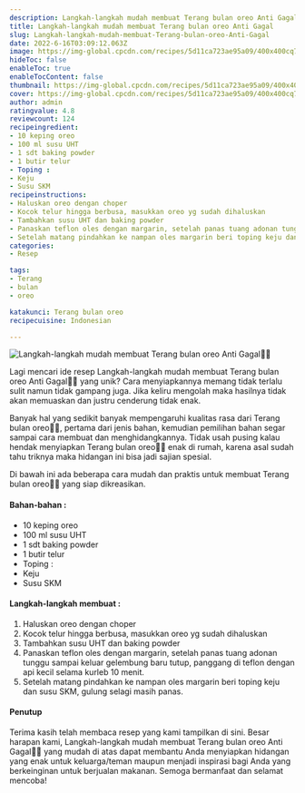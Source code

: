 ```yaml
---
description: Langkah-langkah mudah membuat Terang bulan oreo Anti Gagal"
title: Langkah-langkah mudah membuat Terang bulan oreo Anti Gagal
slug: Langkah-langkah-mudah-membuat-Terang-bulan-oreo-Anti-Gagal
date: 2022-6-16T03:09:12.063Z
image: https://img-global.cpcdn.com/recipes/5d11ca723ae95a09/400x400cq70/photo.jpg
hideToc: false
enableToc: true
enableTocContent: false
thumbnail: https://img-global.cpcdn.com/recipes/5d11ca723ae95a09/400x400cq70/photo.jpg
cover: https://img-global.cpcdn.com/recipes/5d11ca723ae95a09/400x400cq70/photo.jpg
author: admin
ratingvalue: 4.8
reviewcount: 124
recipeingredient:
- 10 keping oreo
- 100 ml susu UHT
- 1 sdt baking powder
- 1 butir telur
- Toping :
- Keju
- Susu SKM
recipeinstructions:
- Haluskan oreo dengan choper
- Kocok telur hingga berbusa, masukkan oreo yg sudah dihaluskan
- Tambahkan susu UHT dan baking powder
- Panaskan teflon oles dengan margarin, setelah panas tuang adonan tunggu sampai keluar gelembung baru tutup, panggang di teflon dengan api kecil selama kurleb 10 menit.
- Setelah matang pindahkan ke nampan oles margarin beri toping keju dan susu SKM, gulung selagi masih panas.
categories:
- Resep

tags:
- Terang
- bulan
- oreo

katakunci: Terang bulan oreo
recipecuisine: Indonesian

---
```


![Langkah-langkah mudah membuat Terang bulan oreo Anti Gagal👩‍🍳](https://img-global.cpcdn.com/recipes/5d11ca723ae95a09/400x400cq70/photo.jpg)

Lagi mencari ide resep Langkah-langkah mudah membuat Terang bulan oreo Anti Gagal👩‍🍳 yang unik? Cara menyiapkannya memang tidak terlalu sulit namun tidak gampang juga. Jika keliru mengolah maka hasilnya tidak akan memuaskan dan justru cenderung tidak enak.

Banyak hal yang sedikit banyak mempengaruhi kualitas rasa dari Terang bulan oreo👩‍🍳, pertama dari jenis bahan, kemudian pemilihan bahan segar sampai cara membuat dan menghidangkannya. Tidak usah pusing kalau hendak menyiapkan Terang bulan oreo👩‍🍳 enak di rumah, karena asal sudah tahu triknya maka hidangan ini bisa jadi sajian spesial.

Di bawah ini ada beberapa cara mudah dan praktis untuk membuat Terang bulan oreo👩‍🍳 yang siap dikreasikan.

<!--inarticleads1-->

#### Bahan-bahan :

- 10 keping oreo
- 100 ml susu UHT
- 1 sdt baking powder
- 1 butir telur
- Toping :
- Keju
- Susu SKM

<!--inarticleads2-->

#### Langkah-langkah membuat :

1. Haluskan oreo dengan choper
1. Kocok telur hingga berbusa, masukkan oreo yg sudah dihaluskan
1. Tambahkan susu UHT dan baking powder
1. Panaskan teflon oles dengan margarin, setelah panas tuang adonan tunggu sampai keluar gelembung baru tutup, panggang di teflon dengan api kecil selama kurleb 10 menit.
1. Setelah matang pindahkan ke nampan oles margarin beri toping keju dan susu SKM, gulung selagi masih panas.

#### Penutup

Terima kasih telah membaca resep yang kami tampilkan di sini. Besar harapan kami, Langkah-langkah mudah membuat Terang bulan oreo Anti Gagal👩‍🍳 yang mudah di atas dapat membantu Anda menyiapkan hidangan yang enak untuk keluarga/teman maupun menjadi inspirasi bagi Anda yang berkeinginan untuk berjualan makanan. Semoga bermanfaat dan selamat mencoba!